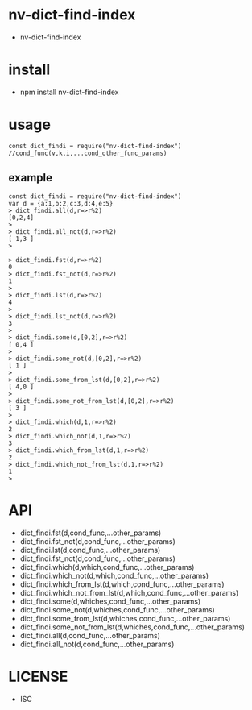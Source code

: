 nv-dict-find-index
==================
- nv-dict-find-index


install
=======
- npm install nv-dict-find-index

usage
=====

    const dict_findi = require("nv-dict-find-index")
    //cond_func(v,k,i,...cond_other_func_params)


example
-------

    const dict_findi = require("nv-dict-find-index")
    var d = {a:1,b:2,c:3,d:4,e:5} 
    > dict_findi.all(d,r=>r%2)
    [0,2,4]
    >
    > dict_findi.all_not(d,r=>r%2)
    [ 1,3 ]
    >
    
    > dict_findi.fst(d,r=>r%2)
    0
    > dict_findi.fst_not(d,r=>r%2)
    1
    >
    > dict_findi.lst(d,r=>r%2)
    4
    >
    > dict_findi.lst_not(d,r=>r%2)
    3
    >
    > dict_findi.some(d,[0,2],r=>r%2)
    [ 0,4 ]
    >
    > dict_findi.some_not(d,[0,2],r=>r%2)
    [ 1 ]
    >
    > dict_findi.some_from_lst(d,[0,2],r=>r%2)
    [ 4,0 ]
    >
    > dict_findi.some_not_from_lst(d,[0,2],r=>r%2)
    [ 3 ]
    >
    > dict_findi.which(d,1,r=>r%2)
    2
    > dict_findi.which_not(d,1,r=>r%2)
    3
    > dict_findi.which_from_lst(d,1,r=>r%2)
    2
    > dict_findi.which_not_from_lst(d,1,r=>r%2)
    1
    >


API
====

- dict\_findi.fst(d,cond\_func,...other\_params)
- dict\_findi.fst\_not(d,cond\_func,...other\_params)
- dict\_findi.lst(d,cond\_func,...other\_params)
- dict\_findi.fst\_not(d,cond\_func,...other\_params)
- dict\_findi.which(d,which,cond\_func,...other\_params)
- dict\_findi.which\_not(d,which,cond\_func,...other\_params)
- dict\_findi.which\_from\_lst(d,which,cond\_func,...other\_params)
- dict\_findi.which\_not\_from\_lst(d,which,cond\_func,...other\_params)
- dict\_findi.some(d,whiches,cond\_func,...other\_params)
- dict\_findi.some\_not(d,whiches,cond\_func,...other\_params)
- dict\_findi.some\_from\_lst(d,whiches,cond\_func,...other\_params)
- dict\_findi.some\_not\_from\_lst(d,whiches,cond\_func,...other\_params)
- dict\_findi.all(d,cond\_func,...other\_params)
- dict\_findi.all\_not(d,cond\_func,...other\_params)



LICENSE
=======
- ISC

